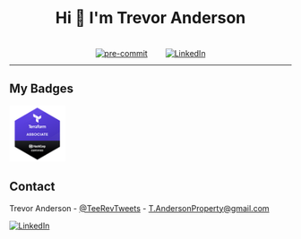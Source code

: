 <!-- PROJECT HEADER -->

<div align="center" style="max-width: 100%; padding: 0 5rem; display: flex; flex-direction: column;">
  <h1 align="center" style="margin: 1rem 0 1.5rem 0; padding: 0;">Hi 👋 I'm Trevor Anderson</h1>

<!-- PROJECT SHIELDS GO HERE -->

  <div style="max-width: 100%; margin-bottom: -1rem; display: flex; flex-direction: row; justify-content: center;">

[![pre-commit][pre-commit-shield]](https://github.com/pre-commit/pre-commit)

  <div style="width: 2rem; "></div>

[![LinkedIn][linkedin-shield]][linkedin-url]

  <!-- FLEX BOX HAS ISSUES IN GH MARKDOWN, SO SPACE SHIELDS WITH EMPTY DIVS. EXAMPLE:
  <div style="width: 2rem; "></div>
  -->

  </div>
</div>

---

## My Badges

<a href="https://www.credly.com/badges/8e6817b5-5061-48cc-b9d3-b46f7dfe2bfb/public_url">
<img src="./assets/hashicorp-certified-terraform-associate.png" style="height: 100px; width: 100px;" />
</a>

## Contact

Trevor Anderson - [@TeeRevTweets](https://twitter.com/teerevtweets) - T.AndersonProperty@gmail.com

[![LinkedIn][linkedin-shield]][linkedin-url]

<!-- MARKDOWN LINKS & IMAGES -->
<!-- https://www.markdownguide.org/basic-syntax/#reference-style-links -->

[pre-commit-shield]: https://img.shields.io/badge/pre--commit-enabled-brightgreen?logo=pre-commit&logoColor=white
[linkedin-url]: https://www.linkedin.com/in/trevor-anderson-3a3b0392/
[linkedin-shield]: https://img.shields.io/badge/LinkedIn-0077B5?logo=linkedin&logoColor=white
